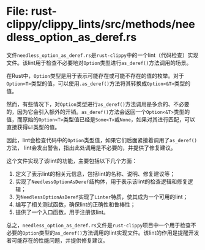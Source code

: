 # File: rust-clippy/clippy_lints/src/methods/needless_option_as_deref.rs

文件`needless_option_as_deref.rs`是`rust-clippy`中的一个lint（代码检查）实现文件。该lint用于检查不必要地对`Option`类型进行`as_deref()`方法调用的场景。

在Rust中，`Option`类型是用于表示可能存在或可能不存在的值的枚举。对于`Option<T>`类型的值，可以使用`.as_deref()`方法将其转换成`Option<&T>`类型的值。

然而，有些情况下，对`Option`类型进行`as_deref()`方法调用是多余的、不必要的，因为它会引入额外的开销。`as_deref()`方法会返回一个`Option<&T>`类型的值，而原始的`Option<T>`类型值已经是`Some<T>`或`None`，如果对其进行匹配，可以直接获得`&T`类型的值。

因此，lint会检查代码中的`Option`类型值，如果它们后面紧接着调用了`as_deref()`方法， lint会发出警告，指出此处调用是不必要的，并提供了修复建议。

这个文件实现了该lint的功能，主要包括以下几个方面：
1. 定义了表示lint的相关元信息，包括lint的名称、说明、修复建议等；
2. 实现了`NeedlessOptionAsDeref`结构体，用于表示该lint的检查逻辑和修复逻辑；
3. 为`NeedlessOptionAsDeref`实现了`Linter`特质，使其成为一个可用的lint；
4. 编写了相关测试函数，确保lint的正确性和鲁棒性；
5. 提供了一个入口函数，用于注册该lint。

总之，`needless_option_as_deref.rs`文件是`rust-clippy`项目中一个用于检查不必要的`Option`类型的`as_deref()`方法调用的lint实现文件。该lint的作用是提醒开发者可能存在的性能问题，并提供修复建议。

